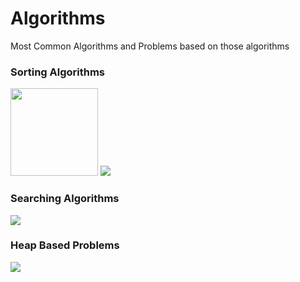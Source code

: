 # Algorithms
Most Common Algorithms and Problems based on those algorithms

### Sorting Algorithms

<img src="https://blog.kakaocdn.net/dn/EssSl/btqHMuLqGhz/C8GQwe2LsaMBpTfvVX3Xkk/img.gif" height="140px">  <img src="https://andole98.github.io/assets/BubbleSort_Avg_case.gif">

### Searching Algorithms

<img src="https://miro.medium.com/max/960/1*eDeIkajakaqOQUlN3dVVfg.gif">

### Heap Based Problems

<img src="https://miro.medium.com/max/700/1*LVcbTeL6zPLfDHiQ2w3Jtw.gif">
